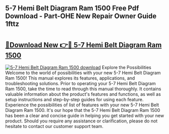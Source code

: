 ## 5-7 Hemi Belt Diagram Ram 1500 Free Pdf Download - Part-OHE New Repair Owner Guide 1fttz

# <h2><a href="http://dficv4.blite.top/?on=5-7+Hemi+Belt+Diagram+Ram+1500">🔗Download New 👉🔴 5-7 Hemi Belt Diagram Ram 1500</a></h2>

[![5-7 Hemi Belt Diagram Ram 1500 download](https://i.imgur.com/lujVjoI.png)](http://dficv4.blite.top/?on=5-7+Hemi+Belt+Diagram+Ram+1500)
Explore the Possibilities Welcome to the world of possibilities with your new 5-7 Hemi Belt Diagram Ram 1500! This manual explores its features, applications, and troubleshooting solutions. Prior to operating your 5-7 Hemi Belt Diagram Ram 1500, take the time to read through this manual thoroughly. It contains valuable information about the product's features and functions, as well as setup instructions and step-by-step guides for using each feature. Experience the possibilities of list of features with your new 5-7 Hemi Belt Diagram Ram 1500. It's our hope that the 5-7 Hemi Belt Diagram Ram 1500 has been a clear and concise guide in helping you get started with your new product. Should you require any assistance or clarification, please do not hesitate to contact our customer support team.
